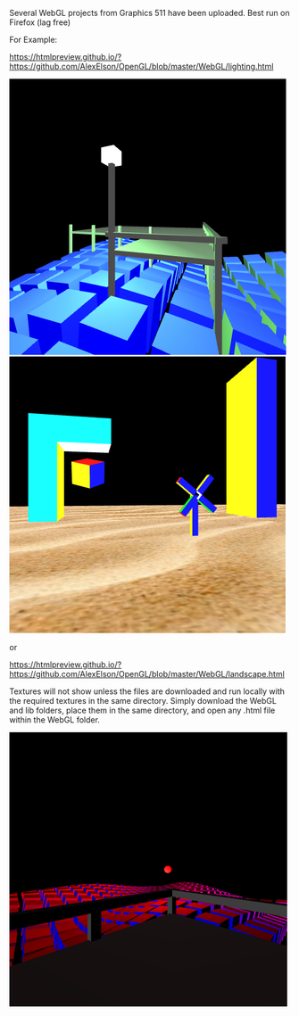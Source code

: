 Several WebGL projects from Graphics 511 have been uploaded.
Best run on Firefox (lag free)

For Example:

https://htmlpreview.github.io/?https://github.com/AlexElson/OpenGL/blob/master/WebGL/lighting.html

![Alt Text](/webgl_port.png?raw=true "Cover") ![Alt text](/webgl_landscape.png?raw=true "Cover")

or

https://htmlpreview.github.io/?https://github.com/AlexElson/OpenGL/blob/master/WebGL/landscape.html

Textures will not show unless the files are downloaded and run locally with the required textures in the same directory. Simply download the WebGL and lib folders, place them in the same directory, and open any .html file within the WebGL folder.

![Alt Text](/lighting.png?raw=true "Cover")
